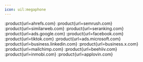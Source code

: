 ```yaml
---
icon: uil:megaphone
---
```


:product{url=ahrefs.com}
:product{url=semrush.com}
:product{url=similarweb.com}
:product{url=seranking.com}
:product{url=ads.google.com}
:product{url=facebook.com}
:product{url=tiktok.com}
:product{url=ads.microsoft.com}
:product{url=business.linkedin.com}
:product{url=business.x.com}
:product{url=mailchimp.com}
:product{url=beehiiv.com}
:product{url=inmobi.com}
:product{url=applovin.com}

